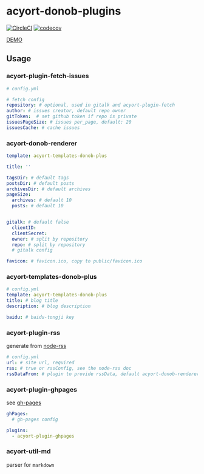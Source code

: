 # acyort-donob-plugins

[![CircleCI](https://circleci.com/gh/zWingz/acyort-donob-plugins.svg?style=svg)](https://circleci.com/gh/zWingz/acyort-donob-plugins)
[![codecov](https://codecov.io/gh/zWingz/acyort-donob-plugins/branch/master/graph/badge.svg)](https://codecov.io/gh/zWingz/acyort-donob-plugins)

[DEMO](https://zwing.site)

## Usage

### acyort-plugin-fetch-issues

```yaml
# config.yml

# fetch config
repository: # optional, used in gitalk and acyort-plugin-fetch
author: # issues creator, default repo owner
gitToken:  # set github token if repo is private
issuesPageSize: # issues per_page, default: 20
issuesCache: # cache issues
```

### acyort-donob-renderer

``` yaml
template: acyort-templates-donob-plus

title: ''

tagsDir: # default tags
postsDir: # default posts
archivesDir: # default archives
pageSize:
  archives: # default 10
  posts: # default 10


gitalk: # default false
  clientID:
  clientSecret:
  owner: # split by repository
  repo: # split by repository
  # gitalk config

favicon: # favicon.ico, copy to public/favicon.ico
```

### acyort-templates-donob-plus

``` yaml
# config.yml
template: acyort-templates-donob-plus
title: # blog title
description: # blog description

baidu: # baidu-tongji key
```

### acyort-plugin-rss

generate from [node-rss](https://github.com/dylang/node-rss)

```yaml
# config.yml
url: # site url, required
rss: # true or rssConfig, see the node-rss doc
rssDataFrom: # plugin to provide rssData, default acyort-donob-renderer
```

### acyort-plugin-ghpages

see [gh-pages](https://github.com/tschaub/gh-pages)

``` yaml
ghPages:
  # gh-pages config

plugins:
  - acyort-plugin-ghpages
```

### acyort-util-md

parser for `markdown`
